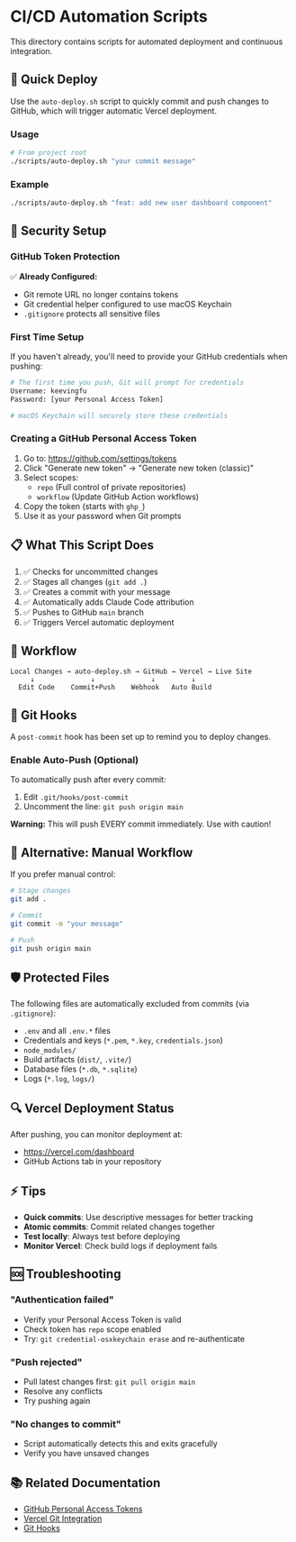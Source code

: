 # CI/CD Automation Scripts

This directory contains scripts for automated deployment and continuous integration.

## 🚀 Quick Deploy

Use the `auto-deploy.sh` script to quickly commit and push changes to GitHub, which will trigger automatic Vercel deployment.

### Usage

```bash
# From project root
./scripts/auto-deploy.sh "your commit message"
```

### Example

```bash
./scripts/auto-deploy.sh "feat: add new user dashboard component"
```

## 🔐 Security Setup

### GitHub Token Protection

✅ **Already Configured:**
- Git remote URL no longer contains tokens
- Git credential helper configured to use macOS Keychain
- `.gitignore` protects all sensitive files

### First Time Setup

If you haven't already, you'll need to provide your GitHub credentials when pushing:

```bash
# The first time you push, Git will prompt for credentials
Username: keevingfu
Password: [your Personal Access Token]

# macOS Keychain will securely store these credentials
```

### Creating a GitHub Personal Access Token

1. Go to: https://github.com/settings/tokens
2. Click "Generate new token" → "Generate new token (classic)"
3. Select scopes:
   - `repo` (Full control of private repositories)
   - `workflow` (Update GitHub Action workflows)
4. Copy the token (starts with `ghp_`)
5. Use it as your password when Git prompts

## 📋 What This Script Does

1. ✅ Checks for uncommitted changes
2. ✅ Stages all changes (`git add .`)
3. ✅ Creates a commit with your message
4. ✅ Automatically adds Claude Code attribution
5. ✅ Pushes to GitHub `main` branch
6. ✅ Triggers Vercel automatic deployment

## 🎯 Workflow

```
Local Changes → auto-deploy.sh → GitHub → Vercel → Live Site
     ↓              ↓              ↓         ↓
  Edit Code    Commit+Push    Webhook   Auto Build
```

## 🔄 Git Hooks

A `post-commit` hook has been set up to remind you to deploy changes.

### Enable Auto-Push (Optional)

To automatically push after every commit:

1. Edit `.git/hooks/post-commit`
2. Uncomment the line: `git push origin main`

**Warning:** This will push EVERY commit immediately. Use with caution!

## 📝 Alternative: Manual Workflow

If you prefer manual control:

```bash
# Stage changes
git add .

# Commit
git commit -m "your message"

# Push
git push origin main
```

## 🛡️ Protected Files

The following files are automatically excluded from commits (via `.gitignore`):

- `.env` and all `.env.*` files
- Credentials and keys (`*.pem`, `*.key`, `credentials.json`)
- `node_modules/`
- Build artifacts (`dist/`, `.vite/`)
- Database files (`*.db`, `*.sqlite`)
- Logs (`*.log`, `logs/`)

## 🔍 Vercel Deployment Status

After pushing, you can monitor deployment at:
- https://vercel.com/dashboard
- GitHub Actions tab in your repository

## ⚡ Tips

- **Quick commits**: Use descriptive messages for better tracking
- **Atomic commits**: Commit related changes together
- **Test locally**: Always test before deploying
- **Monitor Vercel**: Check build logs if deployment fails

## 🆘 Troubleshooting

### "Authentication failed"
- Verify your Personal Access Token is valid
- Check token has `repo` scope enabled
- Try: `git credential-osxkeychain erase` and re-authenticate

### "Push rejected"
- Pull latest changes first: `git pull origin main`
- Resolve any conflicts
- Try pushing again

### "No changes to commit"
- Script automatically detects this and exits gracefully
- Verify you have unsaved changes

## 📚 Related Documentation

- [GitHub Personal Access Tokens](https://docs.github.com/en/authentication/keeping-your-account-and-data-secure/creating-a-personal-access-token)
- [Vercel Git Integration](https://vercel.com/docs/concepts/git)
- [Git Hooks](https://git-scm.com/book/en/v2/Customizing-Git-Git-Hooks)
